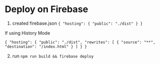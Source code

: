 # Deploy on Firebase
1. created firebase.json
`
{
  "hosting": {
    "public": "./dist"
  }
}
`

If using History Mode

`
{
  "hosting": {
    "public": "./dist",
    "rewrites": [
      {
        "source": "**",
        "destination": "/index.html"
      }
    ]
  }
}
`

2. run `npm run build && firebase deploy`
